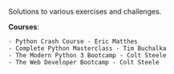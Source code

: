 Solutions to various exercises and challenges.

**Courses**:

	- Python Crash Course - Eric Matthes
	- Complete Python Masterclass - Tim Buchalka
	- The Modern Python 3 Bootcamp - Colt Steele
	- The Web Developer Bootcamp - Colt Steele